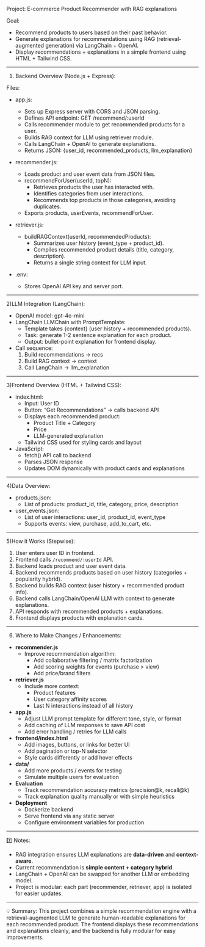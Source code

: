 Project: E-commerce Product Recommender with RAG explanations

Goal:
- Recommend products to users based on their past behavior.
- Generate explanations for recommendations using RAG (retrieval-augmented generation) via LangChain + OpenAI.
- Display recommendations + explanations in a simple frontend using HTML + Tailwind CSS.

---

1) Backend Overview (Node.js + Express):

Files:
- app.js:
  - Sets up Express server with CORS and JSON parsing.
  - Defines API endpoint: GET /recommend/:userId
  - Calls recommender module to get recommended products for a user.
  - Builds RAG context for LLM using retriever module.
  - Calls LangChain + OpenAI to generate explanations.
  - Returns JSON: {user_id, recommended_products, llm_explanation}

- recommender.js:
  - Loads product and user event data from JSON files.
  - recommendForUser(userId, topN):
    - Retrieves products the user has interacted with.
    - Identifies categories from user interactions.
    - Recommends top products in those categories, avoiding duplicates.
  - Exports products, userEvents, recommendForUser.

- retriever.js:
  - buildRAGContext(userId, recommendedProducts):
    - Summarizes user history (event_type + product_id).
    - Compiles recommended product details (title, category, description).
    - Returns a single string context for LLM input.

- .env:
  - Stores OpenAI API key and server port.

---

2)LLM Integration (LangChain):

- OpenAI model: gpt-4o-mini
- LangChain LLMChain with PromptTemplate:
  - Template takes {context} (user history + recommended products).
  - Task: generate 1-2 sentence explanation for each product.
  - Output: bullet-point explanation for frontend display.
- Call sequence:
  1. Build recommendations → recs
  2. Build RAG context → context
  3. Call LangChain → llm_explanation

---

3)Frontend Overview (HTML + Tailwind CSS):

- index.html:
  - Input: User ID
  - Button: “Get Recommendations” → calls backend API
  - Displays each recommended product:
    - Product Title + Category
    - Price
    - LLM-generated explanation
  - Tailwind CSS used for styling cards and layout
- JavaScript:
  - fetch() API call to backend
  - Parses JSON response
  - Updates DOM dynamically with product cards and explanations

---

4)Data Overview:

- products.json:
  - List of products: product_id, title, category, price, description
- user_events.json:
  - List of user interactions: user_id, product_id, event_type
  - Supports events: view, purchase, add_to_cart, etc.

---

5)How it Works (Stepwise):

1. User enters user ID in frontend.
2. Frontend calls `/recommend/:userId` API.
3. Backend loads product and user event data.
4. Backend recommends products based on user history (categories + popularity hybrid).
5. Backend builds RAG context (user history + recommended product info).
6. Backend calls LangChain/OpenAI LLM with context to generate explanations.
7. API responds with recommended products + explanations.
8. Frontend displays products with explanation cards.

---

6) Where to Make Changes / Enhancements:

- **recommender.js**
  - Improve recommendation algorithm:
    - Add collaborative filtering / matrix factorization
    - Add scoring weights for events (purchase > view)
    - Add price/brand filters
- **retriever.js**
  - Include more context:
    - Product features
    - User category affinity scores
    - Last N interactions instead of all history
- **app.js**
  - Adjust LLM prompt template for different tone, style, or format
  - Add caching of LLM responses to save API cost
  - Add error handling / retries for LLM calls
- **frontend/index.html**
  - Add images, buttons, or links for better UI
  - Add pagination or top-N selector
  - Style cards differently or add hover effects
- **data/** 
  - Add more products / events for testing
  - Simulate multiple users for evaluation
- **Evaluation**
  - Track recommendation accuracy metrics (precision@k, recall@k)
  - Track explanation quality manually or with simple heuristics
- **Deployment**
  - Dockerize backend
  - Serve frontend via any static server
  - Configure environment variables for production

---

7️⃣ Notes:

- RAG integration ensures LLM explanations are **data-driven** and **context-aware**.
- Current recommendation is **simple content + category hybrid**.
- LangChain + OpenAI can be swapped for another LLM or embedding model.
- Project is modular: each part (recommender, retriever, app) is isolated for easier updates.

---

💡 Summary:
This project combines a simple recommendation engine with a retrieval-augmented LLM to generate human-readable explanations for each recommended product. The frontend displays these recommendations and explanations cleanly, and the backend is fully modular for easy improvements.
